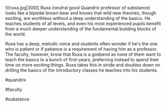 ![[ruxa.jpg|300]]
Ruxa (neutral good Quandrix professor of substance) looks like a bipedal brown bear and knows that wild new theories, though exciting, are worthless without a deep understanding of the basics. He teaches students of all levels, and even his most experienced pupils benefit from a much deeper understanding of the fundamental building blocks of the world.

Ruxa has a deep, melodic voice and students often wonder if he's the one who is patient or if patience is a requirement of having him as a professor. The faculty, however, know that Ruxa is a godsend as none of them want to teach the basics to a bunch of first-years, preferring instead to spend their time on more exciting things. Ruxa takes this in stride and doubles down on drilling the basics of the introductory classes he teaches into his students.

#quandrix

#faculty

#substance 